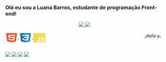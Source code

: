 ### Olá eu sou a Luana Barros, estudante de programação Front-end!

<div align="center">
  <a href="https://github.com/luabarross">
  <img height="150em" src="https://github-readme-stats.vercel.app/api?username=luabarross&show_icons=true&theme=aura&include_all_commits=true&count_private=true"/>
  <img height="150em" src="https://github-readme-stats.vercel.app/api/top-langs/?username=luabarross&layout=compact&langs_count=7&theme=aura"/>
</div>
  <div style="display: inline_block"><br>
    <img align="center" alt="Rafa-HTML" height="30" width="40" src="https://raw.githubusercontent.com/devicons/devicon/master/icons/html5/html5-original.svg">
    <img align="center" alt="Rafa-CSS" height="30" width="40" src="https://raw.githubusercontent.com/devicons/devicon/master/icons/css3/css3-original.svg">
    <img align="center" alt="Rafa-Js" height="30" width="40" src="https://raw.githubusercontent.com/devicons/devicon/master/icons/javascript/javascript-plain.svg">
    <img align="right" alt="Rafa-pic" height="150" style="border-radius:50px;" src="https://64.media.tumblr.com/55a984c6c98c4bee518f8633de5844be/fb7480af3992a132-8c/s640x960/5bf3706ff73af041a8dcf49ba64fcdc0a1bf74b7.gifv">
</div>
  
  ##
  
  <div>
    <a href = "mailto:luanafb97@gmail.com"><img src="https://img.shields.io/badge/Gmail-D14836?style=for-the-badge&logo=gmail&logoColor=white" target="_blank"></a>
    <a href="https://www.linkedin.com/in/luana-f-barros/" target="_blank"><img src="https://img.shields.io/badge/-LinkedIn-%230077B5?style=for-the-badge&logo=linkedin&logoColor=white" target="_blank"></a>
    <a href="https://instagram.com/_lbarrosss/" target="_blank"><img src="https://img.shields.io/badge/Instagram-E4405F?style=for-the-badge&logo=instagram&logoColor=white" target="_blank"></a>
    <a href = "https://open.spotify.com/user/22zlww6suu2kvam6lq5cjlwnq?si=6e586adef7324bc1" target="_blank"><img src="https://img.shields.io/badge/Spotify-1ED760?&style=for-the-badge&logo=spotify&logoColor=white" target="_blank"></a>
  </div>
